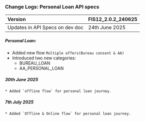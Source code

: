 ### Change Logs:  Personal Loan API specs

| Version                         | FIS12_2.0.2_240625 |
| :------------------------------ | :----------------- |
| Updates in API Specs on dev doc | 24th June 2025      |

##### Personal Loan:

 - Added new flow `Multiple offers(Bureau consent & AA)`
 - Introduced two new categories:
    - BUREAU_LOAN
    - AA_PERSONAL_LOAN

##### 30th June 2025
    * Added `offline flow` for personal loan journey.

##### 7th July 2025
    * Added `Offline & Online flow` for personal loan journey.
#####